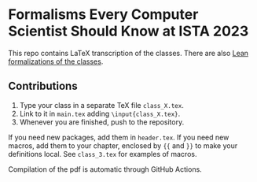 # Formalisms Every Computer Scientist Should Know at ISTA 2023

This repo contains LaTeX transcription of the classes.
There are also [Lean formalizations of the classes](https://github.com/madvorak/fecssk). 

## Contributions

1. Type your class in a separate TeX file `class_X.tex`.
2. Link to it in `main.tex` adding `\input{class_X.tex}`.
3. Whenever you are finished, push to the repository.

If you need new packages, add them in `header.tex`.
If you need new macros, add them to your chapter, enclosed by `{{` and `}}` to make your definitions local.
See `class_3.tex` for examples of macros.

Compilation of the pdf is automatic through GitHub Actions.

